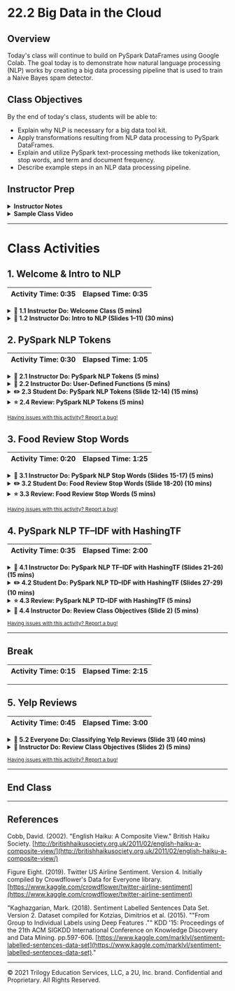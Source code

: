 # 22.2 Big Data in the Cloud

## Overview

Today's class will continue to build on PySpark DataFrames using Google Colab. The goal today is to demonstrate how natural language processing (NLP) works by creating a big data processing pipeline that is used to train a Naive Bayes spam detector.

## Class Objectives

By the end of today's class, students will be able to:

* Explain why NLP is necessary for a big data tool kit.
* Apply transformations resulting from NLP data processing to PySpark DataFrames.
* Explain and utilize PySpark text-processing methods like tokenization, stop words, and term and document frequency.
* Describe example steps in an NLP data processing pipeline.

## Instructor Prep

<details>
  <summary><strong>Instructor Notes</summary></strong>

* Today's class is a lot of fun! Students are introduced to natural language processing (NLP) and will learn about the bag-of-words model.

* Students should feel comfortable with PySpark DataFrames, which are similar to Pandas DataFrames. However, many NLP concepts will be new to them. The Naive Bayes model in the final activity may also be challenging for some students. It is important to reassure them that this is an advanced model, but it follows the familiar `model, fit, predict` pattern that they have seen previously.

* Today's class introduces the concept of natural language processing in the context of PySpark and PySpark-ML. The lesson builds up to a final activity that illustrates a real-world, big data processing pipeline.

* Please reference our [Student FAQ](../../../05-Instructor-Resources/README.md#unit-22-big-data) for answers to questions frequently asked by students of this program. If you have any recommendations for additional questions, feel free to log an issue or a pull request with your desired additions.

* Lastly, as a reminder these slideshows are for instructor use only - when distributing slides to students, please first export the slides to a PDF file. You may then send out the PDF file.

</details>

<details>
  <summary><strong>Sample Class Video</summary></strong>

View an example class lecture here: [Class Video](https://codingbootcamp.hosted.panopto.com/Panopto/Pages/Viewer.aspx?id=e9c85e44-bf16-4c48-ab0b-ab1e0184d1ba&query=22.2%20big%20data). (Note that this video may not reflect the latest lesson plan.)

</details>

- - -

# Class Activities

## 1. Welcome & Intro to NLP

| Activity Time:       0:35 |  Elapsed Time:      0:35  |
|---------------------------|---------------------------|

<details>
  <summary><strong> 📣 1.1 Instructor Do: Welcome Class (5 mins)</summary></strong>

Welcome the class and explain that today's lesson will focus on how to use PySpark to create data pipelines and run natural language processing on a dataset.

</details>

<details>
  <summary><strong> 📣 1.2 Instructor Do: Intro to NLP (Slides 1–11) (30 mins)</summary></strong>

* Today's class will introduce natural language processing through the use of PySpark and PySpark-ML.

* Open the [slideshow](https://docs.google.com/presentation/d/1StdWfs1A_qw0ijO8clLTOWhGQWYyiiDfWTXp9pHAT7U/edit?usp=sharing) for this lesson and review the goals for today's class. (Slide 2)

* Cover the following points as you review the slides with the class. Be sure to connect NLP with big data by highlighting its potential to organize, classify, and process large amounts of textual data.

  * Natural language processing is a field focused on the goal of having computers interact with (understand and generate) natural (human) language. (Slide 4)

  * Many current technologies use NLP with varying degrees of success.

    * For example, NLP does a decent job of spam filtering, spell-checking, and identifying parts of speech, but it is less accurate when it comes to sentiment analysis and language translation.

    * NLP doesn't yet allow a sustained conversation with a virtual assistant like Siri or Alexa. (Slide 5)

  * NLP holds a lot of potential when applied to big data because of the massive amounts of textual data in almost every industry. NLP can aid in classifying text, extracting information, and summarizing documents. (Slides 6–7)

  * The intricacies of language pose immense challenges for NLP. (Slides 8)

  * To make textual information readable to a computer, several steps are often used in a pipeline in which each level builds on the last. (Slide 9)

  * After sentence segmentation, a typical next step in an NLP pipeline is tokenization.

    * Tokenization can be low level, splitting words or sentences, or high level, determining if two or more words should be grouped together.

    * In the next example, we will use PySpark to achieve low-level tokenization of sentences. (Slide 10)

  * Tokenization segments the text into a group of characters that have meaning. The text is separated into tokens, which is similar to the  `.split()` method in Python. (Slides 11)

* Stop before getting to the Stop Words Removal slide. You will pick the slideshow back up after the following activities on tokenization.

</details>

## 2. PySpark NLP Tokens

| Activity Time:       0:30 |  Elapsed Time:      1:05  |
|---------------------------|---------------------------|

<details>
  <summary><strong> 📣 2.1 Instructor Do: PySpark NLP Tokens (5 mins)</summary></strong>

* Import [nlp_tokens.ipynb](Activities/01-Ins_Pyspark_NLP_Tokens/Solved/nlp_tokens.ipynb) into Colab and run the code.

* Go over the code and be sure to explain the following:

  * Tokenizing, as described by the PySpark documentation, is "the process of taking the text (such as a sentence) and breaking it into individual terms (usually words)."

  * Tokenizing is a method that comes with the PySpark library.

  * A sample DataFrame is created, and the words are tokenized using the  `Tokenizer` function.

  * Using the `transform` method from the tokenizer, turn the DataFrame into a tokenized dataset.

    ![tokenizer](Images/tokenizer.png)

  * A new column is added, with each row tokenized into a list of words.

  * The `show()` method uses `truncate=False` to make sure the whole column is shown.

* Answer any remaining questions before moving on.

</details>

<details>
  <summary><strong> 📣 2.2 Instructor Do: User-Defined Functions (5 mins)</summary></strong>

* Import [udf.ipynb](Activities/02-Ins_UDF/Solved/udf.ipynb) into Colab and run the code.

* Explain that Spark uses user-defined functions (UDFs), which allow Python functions to be passed into SQL. Here, the created function will return the length of each list passed.

* Explain that user-defined functions can be used to add custom output columns. Here, the output is enhanced by returning a token count for each line. Word count can be used as a data point in NLP.

  * Create a DataFrame and the tokenizer function.

    ![udf_df.png](Images/udf_df.png)

  * Create a function that will return the length of a list, and use it to create a user-defined function that returns an integer.

    ![udf_create.png](Images/udf_create.png)

  * The UDF that was defined earlier is passed on the word list in the Words column to form a new column, Tokens.

    ![udf_use.png](Images/udf_use.png)

</details>

<details>
  <summary><strong> ✏️ 2.3 Student Do: PySpark NLP Tokens (Slide 12-14) (15 mins)</summary></strong>

* In this activity, students will create NLP tokens using PySpark.

* **Files:**
  * [tokenizing_data.ipynb](Activities/03-Stu_Pyspark_NLP_Tokens/Unsolved/tokenizing_data.ipynb)

  * [data.csv](Activities/03-Stu_Pyspark_NLP_Tokens/Resources/data.csv)

* **Instructions:** [README.md](Activities/03-Stu_Pyspark_NLP_Tokens/README.md)

</details>

<details>
  <summary><strong> ⭐ 2.4 Review: PySpark NLP Tokens (5 mins) </summary></strong>

* Import [tokenizing_data.ipynb](Activities/03-Stu_Pyspark_NLP_Tokens/Solved/tokenizing_data.ipynb) in Colab.

* Go over the code and review the following steps.

  * Import dependencies and read in the CSV file.

  * Store the result in a PySpark DataFrame.

  * Use `.option("header", "true")` to keep the header.

    ![Stu_Tokens_header.png](Images/Stu_Tokens_header.png)

  * Tokenize the DataFrame, taking the Poem column as input and sending to the Words column as output.

  * Create a function that will determine the number of vowels in a sentence using standard Python.

  * Store the function as a user-defined function that will return an integer.

    ![Stu_Tokens_function.png](Images/Stu_Tokens_function.png)

  * Create a new DataFrame that will run the UDF on the tokenized column, which will then display a new column with the results of the UDF.

    ![Stu_Tokens_df.png](Images/Stu_Tokens_df.png)

</details>

<sub>[Having issues with this activity? Report a bug!](https://bit.ly/34t4yWE)</sub>

## 3. Food Review Stop Words

| Activity Time:       0:20 |  Elapsed Time:      1:25  |
|---------------------------|---------------------------|

<details>
  <summary><strong> 📣 3.1 Instructor Do: PySpark NLP Stop Words (Slides 15-17) (5 mins)</summary></strong>

* Use the slides to cover the following points:

  * Stop words are words that have little or no linguistic value in natural language processing. (Slide 14)

  * Removing stop words from the data can improve the accuracy of the language model because it removes words that aren't important to the text.

  * While there are common stop words such as `a`, `and`, `the`, etc., any word can be considered a stop word if it does not contribute to the meaning of the sentence.

  * Stop word removal is a very common step in the NLP pipeline, especially for information retrieval, as stop words don't distinguish between relevant and irrelevant content.

  * Stop words can be filtered out after the text is tokenized into words. (Slide 15)

* Import [nlp_stopwords.ipynb](Activities/04-Ins_Pyspark_NLP_Stopwords/Solved/nlp_stopwords.ipynb) into Colab and walk through the code. Cover the following points:

  * `StopWordsRemover` works like `Tokenizer` in that it takes an input column and returns an output column, but with stop words removed.

  * We are passing `StopWordsRemover` text that has already been tokenized. The stop words are filtered out of the tokenized text.

    ![Ins_Stopwords](Images/Ins_Stopwords.png)

* Answer any questions before moving on.

</details>

<details>
  <summary><strong> ✏️ 3.2 Student Do: Food Review Stop Words (Slide 18-20) (10 mins)</summary></strong>

* In this activity, students will remove stop words from a food review dataset using PySpark.

* **Files:**

  * [nlp_stopwords.ipynb](Activities/05-Stu_Pyspark_NLP_Stopwords/Unsolved/nlp_stopwords.ipynb)

  * [food_reviews.csv](Activities/05-Stu_Pyspark_NLP_Stopwords/Resources/food_reviews.csv)

* **Instructions:** [README.md](Activities/05-Stu_Pyspark_NLP_Stopwords/README.md)

</details>

<details>
  <summary><strong> ⭐ 3.3 Review: Food Review Stop Words (5 mins) </summary></strong>

* Import [nlp_stopwords.ipynb](Activities/05-Stu_Pyspark_NLP_Stopwords/Solved/nlp_stopwords.ipynb) into Colab.

* Go over the code, reviewing the following steps:

  * Use `Tokenizer` to tokenize the DataFrame from the Reviews column into the Words column.

  * The `transform` function is used to generate new DataFrames at each stage of the processing pipeline.

    ![stopwords_tokenize](Images/stopwords_tokenize.png)

  * Use `StopWordsRemover` to remove the stop words from the Words column and store them in the Filtered column.

  * Repeat the transform step with the new DataFrame.

  * Use `select` and `truncate=False` to show the Filtered column.

    ![stopwords](Images/stopwords.png)

* If students would like more review, send out [documentation](https://spark.apache.org/docs/2.1.0/ml-features.html) that provides a more detailed overview of use cases and examples.

</details>

<sub>[Having issues with this activity? Report a bug!](http://bit.ly/2XSUvH6)</sub>

## 4. PySpark NLP TF–IDF with HashingTF

| Activity Time:       0:35 |  Elapsed Time:      2:00  |
|---------------------------|---------------------------|

<details>
  <summary><strong> 📣 4.1 Instructor Do: PySpark NLP TF–IDF with HashingTF (Slides 21–26) (15 mins)</summary></strong>

* Review the slides on term frequency-inverse document frequency (TF–IDF) and the methods used in TF–IDF, HashingTF, and IDFModel.

  * TF–IDF stands for term frequency-inverse document frequency, a vectorization method for showing how important a word is in a text. (Slide 17)

  * Term frequency (TF): The value of a word increases based on how often it appears in a document. (Slide 18)

  * Inverse document frequency (IDF) is a measure of how significant a word is with respect to the entire corpus (all of the words).

  * A high TF–IDF is significant because it reflects high frequency in the current document but not elsewhere. (Slide 18)

  * The functions that calculate term frequency use a "bag of words" approach in which grammar and order are disregarded, but multiplicity is kept. (Slide 19)

  * TF can be calculated in PySpark using `CountVectorizer` or `HashingTF`.

    * `CountVectorizer` indexes the words across all documents and returns a vector of word counts corresponding to the indexes. The indexes are assigned in descending order of frequency. For example, the word with the highest frequency across all documents will be given an index of 0, while the word with the lowest frequency will have an index equal to the number of words in the corpus. (Slide 20)

    * `HashingTF` converts words to numeric IDs. The same words are assigned the same IDs. Those IDs are then mapped to an index and counted, and a vector is returned. `HashingTF`  will be used in class today. (Slide 21)

  * The IDFModel scales each column based on feature vectors, which decrease weights on words found in multiple documents. (Slide 22)

  * If students want more reference material, send out the following links:

    * [What does tf-idf mean?](http://www.tfidf.com/)

    * [The TD*IDF Algorithm Explained](https://www.elephate.com/blog/what-is-tf-idf/)

    * [TF-IDF Weighting](https://nlp.stanford.edu/IR-book/html/htmledition/tf-idf-weighting-1.html)

* Import [nlp_hashingTF.ipynb](Activities/06-Ins_Pyspark_NLP_HashingTF/Solved/nlp_hashingTF.ipynb) into Colab.

* Go through the code with students, reviewing the following steps:

  * Tokenize the DataFrame.

  * Use `HashingTF` to hash terms into fixed-length vectors, map to an index, and return a vector of term counts.

    * Note that `HashingTF` takes a `numFeatures` parameter, which specifies the number of buckets into which the words will be split. This number must be higher than the number of unique words.

    * By default, this value is `2^18`, or `262,144`.  A power of 2 should be used so that indexes are evenly mapped.

  * Transform the DataFrame to include feature information from `HashingTF`.

    ![hashingTF](Images/hashingTF.png)

  * Create and fit an IDFModel, which will scale the values while down-weighting based on document frequency. A TF–IDF measure is the result.

    ![hashingTF_idf](Images/hashingTF_idf.png)

</details>

<details>
  <summary><strong> ✏️ 4.2 Student Do: PySpark NLP TD–IDF with HashingTF (Slides 27-29) (10 mins)</summary></strong>

* In this activity, students will apply what they have learned so far to hash values from an airline dataset using PySpark.

* **Files**

  * [airline_hashing.ipynb](Activities/07-Stu_Pyspark_NLP_HashingTF/Unsolved/airline_hashing.ipynb)

  * [airlines.csv](Activities/07-Stu_Pyspark_NLP_HashingTF/Resources/airlines.csv)

* **Instructions:** [README.md](Activities/07-Stu_Pyspark_NLP_HashingTF/README.md)

</details>

<details>
  <summary><strong> ⭐ 4.3 Review: PySpark NLP TD–IDF with HashingTF (5 mins)</summary></strong>

* Open [airline_hashing.ipynb](Activities/07-Stu_Pyspark_NLP_HashingTF/Solved/airline_hashing.ipynb).

* Go through the code, reviewing the following steps:

  * Load the CSV and tokenize the DataFrame.

  * Run `StopWordsRemover` on the tokenized DataFrame.

    * For the bonus, a list of additional words can be created and passed in as the third argument.

      ![hashing_stopwords](Images/hashing_stopwords.png)

  * Hash the term frequencies, keeping the number of features to the power of 2.

  * Fit the data to the IDFModel.

    ![stu_hashing](Images/stu_hashing.png)

</details>

<details>
  <summary><strong> 📣 4.4 Instructor Do: Review Class Objectives (Slide 2) (5 mins)</summary></strong>

* Take a moment to review the class objectives that have been achieved up to this point. (Slide 2)

</details>

<sub>[Having issues with this activity? Report a bug!](https://bit.ly/2XkRMrq)</sub>

- - -

## Break
| Activity Time:       0:15 |  Elapsed Time:      2:15  |
|---------------------------|---------------------------|

- - -

## 5. Yelp Reviews

| Activity Time:       0:45 |  Elapsed Time:      3:00  |
|---------------------------|---------------------------|

<details>
  <summary><strong> 👥 5.2 Everyone Do: Classifying Yelp Reviews (Slide 31) (40 mins)</summary></strong>

* This activity uses a Naive Bayes classifier and NLP data processing pipeline to classify reviews from Yelp as either positive or negative.

* Explain that PySpark-ML uses the same `model->fit->predict` pattern that Scikit-learn uses for creating and training machine learning models. Naive Bayes is just a new machine learning model that can be used to classify text.

* **Files:**

  * [naive_review.ipynb](Activities/08-Evr_Naive_Bayes_Reviews/Unsolved/naive_review.ipynb)

  * [yelp_reviews.csv](Activities/08-Evr_Naive_Bayes_Reviews/Resources/yelp_reviews.csv)

* Walk through the following steps with the class:

  * Read in the file containing Yelp reviews.

  * Create a column that adds the length of the review as a feature.

    ![Yelp_length](Images/Yelp_length.png)

  * Create a list of transformations to be applied in the pipeline.

    ![Yelp_transform](Images/Yelp_transform.png)

  * Create a feature vector containing the output from the IDFModel (the last stage in the pipeline) and the length.

    ![Yelp_vector](Images/Yelp_vector.png)

  * Set up the pipeline and fit it to the data.

    ![Yelp_pipeline](Images/Yelp_pipeline.png)

  * Create training and testing data.

  * Create and fit the Naive Bayes model to the training data.

  * Predict outcomes using the testing set.

  * Use `MulticlassClassificationEvaluator` to evaluate the model on the testing set.

    ![Yelp_ML](Images/Yelp_ML.png)

</details>

<details>
  <summary><strong> 📣 Instructor Do: Review Class Objectives (Slides 2) (5 mins)</summary></strong>

Take a moment to review the class objectives that have been achieved up to this point. (Slide 2)

</details>

<sub>[Having issues with this activity? Report a bug!](https://bit.ly/2RncvqX)</sub>

- - -

## End Class

- - -

## References

Cobb, David. (2002). "English Haiku: A Composite View." British Haiku Society. [http://britishhaikusociety.org.uk/2011/02/english-haiku-a-composite-view/](http://britishhaikusociety.org.uk/2011/02/english-haiku-a-composite-view/)

Figure Eight. (2019). Twitter US Airline Sentiment. Version 4. Initially compiled by Crowdflower's Data for Everyone library. [https://www.kaggle.com/crowdflower/twitter-airline-sentiment](https://www.kaggle.com/crowdflower/twitter-airline-sentiment)

"Kaghazgarian, Mark. (2018). Sentiment Labelled Sentences Data Set. Version 2. Dataset compiled for Kotzias, Dimitrios et al. (2015). ""From Group to Individual Labels using Deep Features
."" KDD '15: Proceedings of the 21th ACM SIGKDD International Conference on Knowledge Discovery and Data Mining. pp.597-606. [https://www.kaggle.com/marklvl/sentiment-labelled-sentences-data-set](https://www.kaggle.com/marklvl/sentiment-labelled-sentences-data-set)."

- - -

© 2021 Trilogy Education Services, LLC, a 2U, Inc. brand. Confidential and Proprietary. All Rights Reserved.

